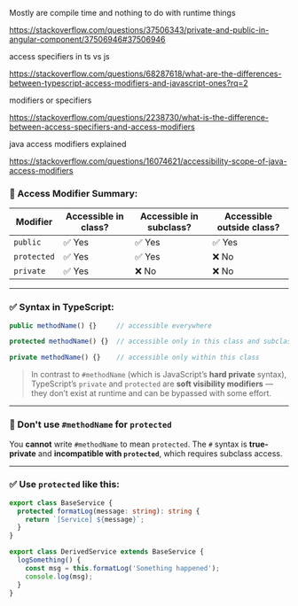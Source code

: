 

Mostly are compile time and nothing to do with runtime things

https://stackoverflow.com/questions/37506343/private-and-public-in-angular-component/37506946#37506946


access specifiers in ts vs js

https://stackoverflow.com/questions/68287618/what-are-the-differences-between-typescript-access-modifiers-and-javascript-ones?rq=2


modifiers or specifiers

https://stackoverflow.com/questions/2238730/what-is-the-difference-between-access-specifiers-and-access-modifiers



java access modifiers explained

https://stackoverflow.com/questions/16074621/accessibility-scope-of-java-access-modifiers





### 🔐 Access Modifier Summary:

|Modifier|Accessible in class?|Accessible in subclass?|Accessible outside class?|
|---|---|---|---|
|`public`|✅ Yes|✅ Yes|✅ Yes|
|`protected`|✅ Yes|✅ Yes|❌ No|
|`private`|✅ Yes|❌ No|❌ No|

---

### ✅ Syntax in TypeScript:

```ts
public methodName() {}     // accessible everywhere

protected methodName() {}  // accessible only in this class and subclasses

private methodName() {}    // accessible only within this class
```

> In contrast to `#methodName` (which is JavaScript’s **hard private** syntax), TypeScript’s `private` and `protected` are **soft visibility modifiers** — they don’t exist at runtime and can be bypassed with some effort.

---

### 🚫 Don't use `#methodName` for `protected`

You **cannot** write `#methodName` to mean `protected`. The `#` syntax is **true-private** and **incompatible with `protected`**, which requires subclass access.

---

### ✅ Use `protected` like this:

```ts
export class BaseService {
  protected formatLog(message: string): string {
    return `[Service] ${message}`;
  }
}

export class DerivedService extends BaseService {
  logSomething() {
    const msg = this.formatLog('Something happened');
    console.log(msg);
  }
}
```


